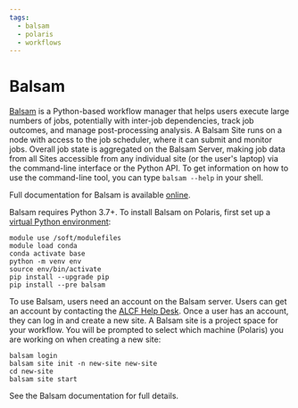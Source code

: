 ```yaml
---
tags:
  - balsam
  - polaris
  - workflows
---
```


# Balsam

[Balsam](https://balsam.readthedocs.io/en/latest/) is a Python-based workflow manager that helps users execute large numbers of jobs, potentially with inter-job dependencies, track job outcomes, and manage post-processing analysis. A Balsam Site runs on a node with access to the job scheduler, where it can submit and monitor jobs. Overall job state is aggregated on the Balsam Server, making job data from all Sites accessible from any individual site (or the user's laptop) via the command-line interface or the Python API. To get information on how to use the command-line tool, you can type `balsam --help` in your shell.

Full documentation for Balsam is available [online](https://balsam.readthedocs.io/en/latest/).

Balsam requires Python 3.7+. To install Balsam on Polaris, first set up a [virtual Python environment](../data-science/python.md):

```shell
module use /soft/modulefiles
module load conda
conda activate base
python -m venv env
source env/bin/activate
pip install --upgrade pip
pip install --pre balsam
```

To use Balsam, users need an account on the Balsam server. Users can get an account by contacting the [ALCF Help Desk](mailto:support@alcf.anl.gov). Once a user has an account, they can log in and create a new site. A Balsam site is a project space for your workflow. You will be prompted to select which machine (Polaris) you are working on when creating a new site:

```shell
balsam login
balsam site init -n new-site new-site
cd new-site
balsam site start
```

See the Balsam documentation for full details.